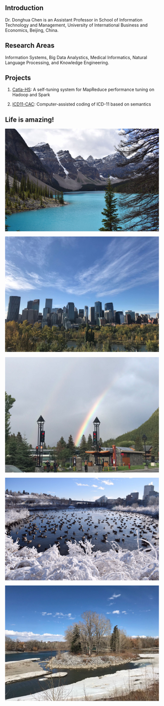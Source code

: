 ## Introduction

Dr. Donghua Chen is an Assistant Professor in School of Information Technology and Management, University of International Business and Economics, Beijing, China. 

## Research Areas
Information Systems, Big Data Analystics, Medical Informatics, Natural Language Processing, and Knowledge Engineering. 

## Projects
1. [Catla-HS](https://github.com/dhchenx/Catla-HS): A self-tuning system for MapReduce performance tuning on Hadoop and Spark

2. [ICD11-CAC](https://github.com/dhchenx/ICD11-CAC): Computer-assisted coding of ICD-11 based on semantics

## Life is amazing!
![Moraine Lake](moraine-lake.jpg)

![Calgary](calgary-city.jpg)

![Banff Downtown](banff-town.jpg)

![Winter lake](winter-lake.jpg)

![Prince's Island](prince-island.jpg)
